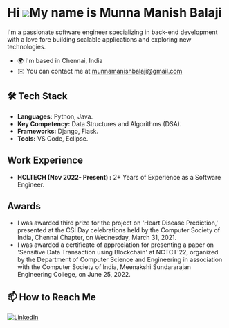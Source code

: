 Hi ![](https://user-images.githubusercontent.com/18350557/176309783-0785949b-9127-417c-8b55-ab5a4333674e.gif)My name is Munna Manish Balaji
===================================================================================================================================

I'm a passionate software engineer specializing in back-end development with a love fore building scalable applications and exploring new technologies.
* 🌍  I'm based in Chennai, India
* ✉️  You can contact me at [munnamanishbalaji@gmail.com](mailto:munnamanishbalaji@gmail.com)
 
## 🛠️ Tech Stack
- **Languages:** Python, Java.
- **Key Competency:** Data Structures and Algorithms (DSA).
- **Frameworks:** Django, Flask.
- **Tools:** VS Code, Eclipse.

##  Work Experience
- **HCLTECH (Nov 2022- Present) :**  2+ Years of Experience as a Software Engineer.

##  Awards
- I was awarded third prize for the project on 'Heart Disease Prediction,' presented at the CSI Day celebrations held by the Computer Society of India, Chennai Chapter, on Wednesday, March 31, 2021.
- I was awarded a certificate of appreciation for presenting a paper on 'Sensitive Data Transaction using Blockchain' at NCTCT'22, organized by the Department of Computer Science and Engineering in association with the Computer Society of India, Meenakshi Sundararajan Engineering College, on June 25, 2022.

## 📫 How to Reach Me
[![LinkedIn](https://img.shields.io/badge/LinkedIn-blue?style=flat&logo=linkedin&logoColor=white)](https://www.linkedin.com/in/munna-manish-balaji-5221461b2/)




<!---
ManishBalaji07/ManishBalaji07 is a ✨ special ✨ repository because its `README.md` (this file) appears on your GitHub profile.
You can click the Preview link to take a look at your changes.
--->
